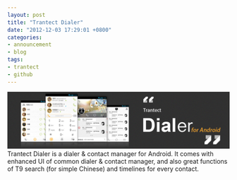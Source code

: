 ```yaml
---
layout: post
title: "Trantect Dialer"
date: "2012-12-03 17:29:01 +0800"
categories:
- announcement
- blog 
tags: 
- trantect
- github
---
```

<img src="/assets/themes/twitter/bootstrap/img/trantectdialer.jpg"/>
Trantect Dialer is a dialer & contact manager for Android. It comes with enhanced UI of common dialer & contact manager, and also great functions of T9 search (for simple Chinese) and timelines for every contact.
